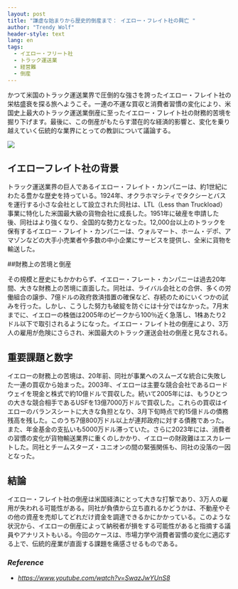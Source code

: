 ```yaml
---
layout: post
title: "謙虚な始まりから歴史的倒産まで： イエロー・フレイト社の興亡 "
author: "Trendy Wolf"
header-style: text
lang: en
tags:
  - イエロー・フリート社
  - トラック運送業
  - 経営難
  - 倒産
---
```


かつて米国のトラック運送業界で圧倒的な強さを誇ったイエロー・フレイト社の栄枯盛衰を探る旅へようこそ。一連の不運な買収と消費者習慣の変化により、米国史上最大のトラック運送業倒産に至ったイエロー・フレイト社の財務的苦境を掘り下げます。最後に、この倒産がもたらす潜在的な経済的影響と、変化を乗り越えていく伝統的な業界にとっての教訓について議論する。

<img
    src="https://i.ytimg.com/vi/SwazJwYUnS8/hqdefault.jpg"
/>




## イエローフレイト社の背景

トラック運送業界の巨人であるイエロー・フレイト・カンパニーは、約1世紀にわたる豊かな歴史を持っている。1924年、オクラホマシティでタクシーとバスを運行する小さな会社として設立された同社は、LTL（Less than Truckload）事業に特化した米国最大級の貨物会社に成長した。1951年に破産を申請した後、同社はより強くなり、全国的な勢力となった。12,000台以上のトラックを保有するイエロー・フレイト・カンパニーは、ウォルマート、ホーム・デポ、アマゾンなどの大手小売業者や多数の中小企業にサービスを提供し、全米に貨物を輸送した。

##財務上の苦境と倒産

その規模と歴史にもかかわらず、イエロー・フレート・カンパニーは過去20年間、大きな財務上の苦境に直面した。同社は、ライバル会社との合併、多くの労働組合の譲歩、7億ドルの政府救済措置の確保など、存続のためにいくつかの試みを行った。しかし、こうした努力も破綻を防ぐには十分ではなかった。7月末までに、イエローの株価は2005年のピークから100％近く急落し、1株あたり2ドル以下で取引されるようになった。イエロー・フレイト社の倒産により、3万人の雇用が危険にさらされ、米国最大のトラック運送会社の倒産と見なされる。

## 重要課題と数字

イエローの財務上の苦境は、20年前、同社が事業へのスムーズな統合に失敗した一連の買収から始まった。2003年、イエローは主要な競合会社であるロードウェイを現金と株式で約10億ドルで買収した。続いて2005年には、もうひとつの大きな競合相手であるUSFを13億7000万ドルで買収した。これらの買収はイエローのバランスシートに大きな負担となり、3月下旬時点で約15億ドルの債務残高を残した。このうち7億800万ドル以上が連邦政府に対する債務であった。また、年金基金の支払いも5000万ドル滞っていた。さらに2023年には、消費者の習慣の変化が貨物輸送業界に重くのしかかり、イエローの財政難はエスカレートした。同社とチームスターズ・ユニオンの間の緊張関係も、同社の没落の一因となった。

## 結論

イエロー・フレイト社の倒産は米国経済にとって大きな打撃であり、3万人の雇用が失われる可能性がある。同社が負債から立ち直れるかどうかは、不動産やその他の資産を売却してどれだけ資金を調達できるかにかかっている。このような状況から、イエローの倒産によって納税者が損をする可能性があると指摘する議員やアナリストもいる。今回のケースは、市場力学や消費者習慣の変化に適応する上で、伝統的産業が直面する課題を痛感させるものである。


### _Reference_
- _https://www.youtube.com/watch?v=SwazJwYUnS8_

